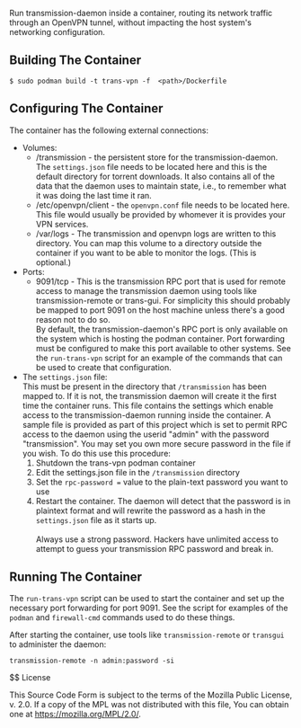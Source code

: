Run transmission-daemon inside a container, routing its network traffic through an OpenVPN tunnel, without impacting the host system's networking configuration.

## Building The Container

`$ sudo podman build -t trans-vpn -f  <path>/Dockerfile`

## Configuring The Container

The container has the following external connections:
- Volumes:
  - /transmission - the persistent store for the transmission-daemon.  The `settings.json` file needs to be located here and this is the default directory for torrent downloads.  It also contains all of the data that the daemon uses to maintain state, i.e., to remember what it was doing the last time it ran.
  - /etc/openvpn/client - the `openvpn.conf` file needs to be located here.  This file would usually be provided by whomever it is provides your VPN services.
  - /var/logs - The transmission and openvpn logs are written to this directory.  You can map this volume to a directory outside the container if you want to be able to monitor the logs.  (This is optional.)
- Ports:
  - 9091/tcp - This is the transmission RPC port that is used for remote access to manage the transmission daemon using tools like transmission-remote or trans-gui.  For simplicity this should probably be mapped to port 9091 on the host machine unless there's a good reason not to do so.
  <br />By default, the transmission-daemon's RPC port is only available on the system which is hosting the podman container.  Port forwarding must be configured to make this port available to other systems.  See the `run-trans-vpn` script for an example of the commands that can be used to create that configuration.
- The `settings.json` file:
<br />This must be present in the directory that `/transmission` has been mapped to.  If it is not, the transmission daemon will create it the first time the container runs.  This file contains the settings which enable access to the transmission-daemon running inside the container.  A sample file is provided as part of this project which is set to permit RPC access to the daemon using the userid "admin" with the password "transmission".  You may set you own more secure password in the file if you wish.  To do this use this procedure:
  1) Shutdown the trans-vpn podman container
  2) Edit the settings.json file in the `/transmission` directory
  3) Set the `rpc-password =` value to the plain-text password you want to use
  4) Restart the container.  The daemon will detect that the password is in plaintext format and will rewrite the password as a hash in the `settings.json` file as it starts up.
<br /><br />Always use a strong password.  Hackers have unlimited access to attempt to guess your transmission RPC password and break in.

## Running The Container

The `run-trans-vpn` script can be used to start the container and set up the necessary port forwarding for port 9091.  See the script for examples of the `podman` and `firewall-cmd` commands used to do these things.

After starting the container, use tools like `transmission-remote` or `transgui` to administer the daemon:

`transmission-remote -n admin:password -si`

$$ License

This Source Code Form is subject to the terms of the Mozilla Public License, v. 2.0. If a copy of the MPL was not distributed with this file, You can obtain one at https://mozilla.org/MPL/2.0/.
